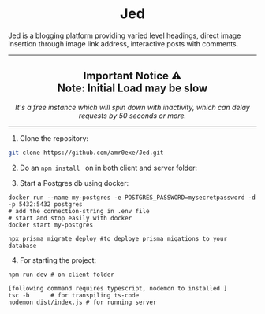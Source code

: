 <h1 align="center">Jed</h1>
Jed is a blogging platform providing varied level headings, direct image insertion through image link address, interactive posts with comments.

---


<h2 align="center">Important Notice ⚠️ <br /> Note: Initial Load may be slow</h2>

<span align="center"> 
  
_It's a free instance which will spin down with inactivity, which can delay requests by 50 seconds or more._ 

</span>

---

1. Clone the repository:
``` bash
git clone https://github.com/amr0exe/Jed.git
```
2. Do an ```npm install ``` on in both client and server folder:

3. Start a Postgres db using docker:
```
docker run --name my-postgres -e POSTGRES_PASSWORD=mysecretpassword -d -p 5432:5432 postgres
# add the connection-string in .env file
# start and stop easily with docker
docker start my-postgres

npx prisma migrate deploy #to deploye prisma migations to your database
```
4. For starting the project:
```
npm run dev # on client folder

[following command requires typescript, nodemon to installed ]
tsc -b      # for transpiling ts-code
nodemon dist/index.js # for running server 
```
